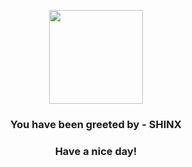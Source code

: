 <p align="center">
            <img src="https://raw.githubusercontent.com/PokeAPI/sprites/master/sprites/pokemon/403.png" width="150" height="150">
          </p>
          <h3 align="center">You have been greeted by - <b>SHINX</b></h3>
          <h3 align="center">Have a nice day!</h3>
